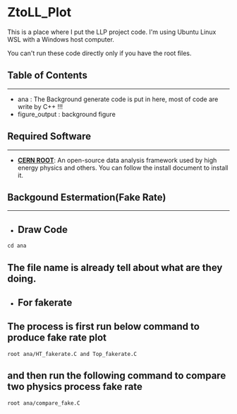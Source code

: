 # **ZtoLL_Plot**
This is a place where I put the LLP project code. I'm using Ubuntu Linux WSL with a Windows host computer.

You can't run these code directly only if you have the root files.
## **Table of Contents**
----
*  ana : The Background generate code is put in here, most of code are write by C++ !!!
*  figure_output : background figure

## **Required Software**
---
*  **[CERN ROOT](https://root.cern/install/)**: An open-source data analysis framework used by high energy physics and others. You can follow the install document to install it.

## **Backgound Estermation(Fake Rate)**
---
* ## **Draw Code**
```
cd ana
```
## The file name is already tell about what are they doing.
* ## **For fakerate**
## The process is first run below command to produce fake rate plot
```
root ana/HT_fakerate.C and Top_fakerate.C 
```
## and then run the following command to compare two physics process fake rate
```
root ana/compare_fake.C 
```

